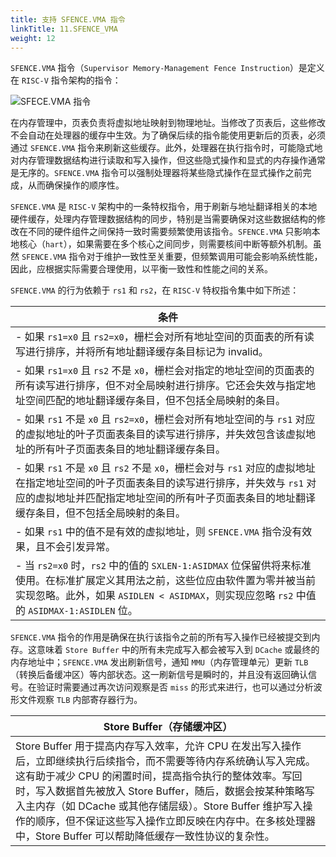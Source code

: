 ```yaml
---
title: 支持 SFENCE.VMA 指令
linkTitle: 11.SFENCE_VMA
weight: 12
---
```


`SFENCE.VMA` 指令（`Supervisor Memory-Management Fence Instruction`）是定义在 `RISC-V` 指令架构的指令：

![SFECE.VMA 指令](SFENCE_VMA.png)

在内存管理中，页表负责将虚拟地址映射到物理地址。当修改了页表后，这些修改不会自动在处理器的缓存中生效。为了确保后续的指令能使用更新后的页表，必须通过 `SFENCE.VMA` 指令来刷新这些缓存。此外，处理器在执行指令时，可能隐式地对内存管理数据结构进行读取和写入操作，但这些隐式操作和显式的内存操作通常是无序的。`SFENCE.VMA` 指令可以强制处理器将某些隐式操作在显式操作之前完成，从而确保操作的顺序性。

`SFENCE.VMA` 是 `RISC-V` 架构中的一条特权指令，用于刷新与地址翻译相关的本地硬件缓存，处理内存管理数据结构的同步，特别是当需要确保对这些数据结构的修改在不同的硬件组件之间保持一致时需要频繁使用该指令。`SFENCE.VMA` 只影响本地核心（`hart`），如果需要在多个核心之间同步，则需要核间中断等额外机制。虽然 `SFENCE.VMA` 指令对于维护一致性至关重要，但频繁调用可能会影响系统性能，因此，应根据实际需要合理使用，以平衡一致性和性能之间的关系。

`SFENCE.VMA` 的行为依赖于 `rs1` 和 `rs2`，在 `RISC-V` 特权指令集中如下所述：

| 条件                                                                                     |
|------------------------------------------------------------------------------------------|
| - 如果 `rs1=x0` 且 `rs2=x0`，栅栏会对所有地址空间的页面表的所有读写进行排序，并将所有地址翻译缓存条目标记为 invalid。 |
| - 如果 `rs1=x0` 且 `rs2` 不是 `x0`，栅栏会对指定的地址空间的页面表的所有读写进行排序，但不对全局映射进行排序。它还会失效与指定地址空间匹配的地址翻译缓存条目，但不包括全局映射的条目。 |
| - 如果 `rs1` 不是 `x0` 且 `rs2=x0`，栅栏会对所有地址空间的与 `rs1` 对应的虚拟地址的叶子页面表条目的读写进行排序，并失效包含该虚拟地址的所有叶子页面表条目的地址翻译缓存条目。 |
| - 如果 `rs1` 不是 `x0` 且 `rs2` 不是 `x0`，栅栏会对与 `rs1` 对应的虚拟地址在指定地址空间的叶子页面表条目的读写进行排序，并失效与 `rs1` 对应的虚拟地址并匹配指定地址空间的所有叶子页面表条目的地址翻译缓存条目，但不包括全局映射的条目。 |
| - 如果 `rs1` 中的值不是有效的虚拟地址，则 `SFENCE.VMA` 指令没有效果，且不会引发异常。 |
| - 当 `rs2=x0` 时，`rs2` 中的值的 `SXLEN-1:ASIDMAX` 位保留供将来标准使用。在标准扩展定义其用法之前，这些位应由软件置为零并被当前实现忽略。此外，如果 `ASIDLEN < ASIDMAX`，则实现应忽略 `rs2` 中值的 `ASIDMAX-1:ASIDLEN` 位。 |

`SFENCE.VMA` 指令的作用是确保在执行该指令之前的所有写入操作已经被提交到内存。这意味着 `Store Buffer` 中的所有未完成写入都会被写入到 `DCache` 或最终的内存地址中；`SFENCE.VMA` 发出刷新信号，通知 `MMU`（内存管理单元）更新 `TLB`（转换后备缓冲区）等内部状态。这一刷新信号是瞬时的，并且没有返回确认信号。在验证时需要通过再次访问观察是否 `miss` 的形式来进行，也可以通过分析波形文件观察 `TLB` 内部寄存器行为。

| Store Buffer（存储缓冲区）                                                   |
|------------------------------------------------------------------------------|
| Store Buffer 用于提高内存写入效率，允许 CPU 在发出写入操作后，立即继续执行后续指令，而不需要等待内存系统确认写入完成。这有助于减少 CPU 的闲置时间，提高指令执行的整体效率。写回时，写入数据首先被放入 Store Buffer，随后，数据会按某种策略写入主内存（如 DCache 或其他存储层级）。Store Buffer 维护写入操作的顺序，但不保证这些写入操作立即反映在内存中。在多核处理器中，Store Buffer 可以帮助降低缓存一致性协议的复杂性。 |